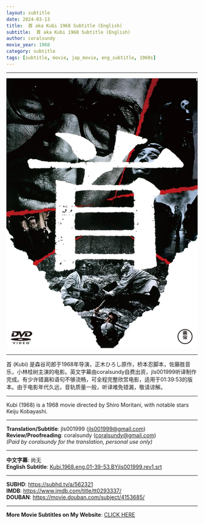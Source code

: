```yaml
---
layout: subtitle
date: 2024-03-13
title:  首 aka Kubi 1968 Subtitle (English)
subtitle:  首 aka Kubi 1968 Subtitle (English)
author: coralsundy
movie_year: 1968
category: subtitle
tags: [subtitle, movie, jap_movie, eng_subtitle, 1960s]
---
```


------

<img src="../assets/tt0293337.jpg" alt="tt0293337_cover_art" />

------

首 (Kubi) 是森谷司郎于1968年导演，正木ひろし原作，桥本忍脚本，佐藤胜音乐，小林桂树主演的电影。英文字幕由coralsundy自费出资，jls001999听译制作完成。有少许错漏和语句不够流畅，可全程完整欣赏电影，适用于01:39:53的版本。由于电影年代久远，音轨质量一般，听译难免错漏，敬请谅解。

------

Kubi (1968) is a 1968 movie directed by Shiro Moritani, with notable stars Keiju Kobayashi.

------

**Translation/Subtitle**: jls001999 (jls001999@gmail.com)<br>
**Review/Proofreading**: coralsundy (coralsundy@gmail.com)<br>
*(Paid by coralsundy for the translation, personal use only)*

------

**中文字幕**: 尚无<br>
**English Subtitle**: [Kubi.1968.eng.01-39-53.BYjls001999.rev1.srt](../subtitles/Kubi.1968.eng.01-39-53.BYjls001999.rev1.srt)

------

**SUBHD**: <https://subhd.tv/a/562321><br>
**IMDB**: <https://www.imdb.com/title/tt0293337/><br>
**DOUBAN**: <https://movie.douban.com/subject/4153685/>

------

**More Movie Subtitles on My Website**: <a href='{% post_url 2021-01-10-subtitles-summary-list %}'>CLICK HERE</a>


